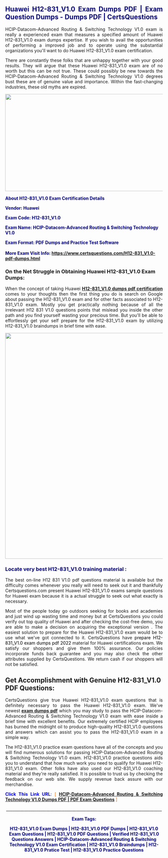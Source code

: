 <h2 style="text-align: justify;"><span style="color: #000080;">Huawei H12-831_V1.0 Exam Dumps PDF | Exam Question Dumps - Dumps PDF | CertsQuestions</span></h2>
<p style="text-align: justify;">HCIP-Datacom-Advanced Routing & Switching Technology V1.0 exam is really a experienced exam that measures a specified amount of Huawei  H12-831_V1.0 exam dumps expertise. If you wish to avail the opportunities of performing a improved job and to operate using the substantial organizations you'll want to do Huawei H12-831_V1.0 exam certification.</p>
<p style="text-align: justify;">There are constantly these folks that are unhappy together with your good results. They will argue that these Huawei  H12-831_V1.0 exam are of no worth but this can be not true. These could possibly be new towards the HCIP-Datacom-Advanced Routing & Switching Technology V1.0 degrees bust these are of genuine value and importance. Within the fast-changing industries, these old myths are expired.</p>
<p><img style="display: block; margin-left: auto; margin-right: auto;" src="https://i.imgur.com/eaP4ae9.png" width="840" height="310" /></p>
<p><span style="color: #000080;"><strong>About H12-831_V1.0 Exam Certification Details</strong></span></p>
<p><span style="color: #000080;"><strong>Vendor: Huawei<br /></strong></span></p>
<p><span style="color: #000080;"><strong>Exam Code: H12-831_V1.0</strong></span></p>
<p><span style="color: #000080;"><strong>Exam Name: HCIP-Datacom-Advanced Routing & Switching Technology V1.0</strong></span></p>
<p><span style="color: #000080;"><strong>Exam Format: PDF Dumps and Practice Test Software<br /><br />More Exam Visit Info: <span style="color: #ff6600;"><a href="https://www.certsquestions.com/H12-831_V1.0-pdf-dumps.html">https://www.certsquestions.com/H12-831_V1.0-pdf-dumps.html</a></span></strong></span></p>
<h3>On the Net Struggle in Obtaining Huawei H12-831_V1.0 Exam Dumps:</h3>
<p style="text-align: justify;">When the concept of taking Huawei <a href="https://www.certsquestions.com/H12-831_V1.0-pdf-dumps.html"><strong> H12-831_V1.0 dumps pdf certification</strong></a> comes to your thoughts then the first thing you do is search on Google about passing the H12-831_V1.0 exam and for other facts associated to H12-831_V1.0 exam. Mostly you get practically nothing because of all the irrelevant H12 831 V1.0 questions points that mislead you inside the other path and you find yourself wasting your precious time. But you'll be able to effortlessly get your self prepare for the H12-831_V1.0 exam by utilizing H12-831_V1.0 braindumps in brief time with ease.</p>
<p><a href="https://www.certsquestions.com/H12-831_V1.0-pdf-dumps.html"><img style="display: block; margin-left: auto; margin-right: auto;" src="https://i.imgur.com/pxhoKQ2.png" width="720" /></a></p>
<h3><span style="color: #000080;">Locate very best  H12-831_V1.0 training material :</span></h3>
<p style="text-align: justify;">The best on-line H12 831 V1.0 pdf questions material is available but the difficulty comes whenever you really will need to seek out it and thankfully Certsquestions.com present Huawei H12-831_V1.0 exams sample questions for Huawei  exam because it is a actual struggle to seek out what exactly is necessary.</p>
<p style="text-align: justify;">Most of the people today go outdoors seeking for books and academies and just wind up wasting time and money but at CertsQuestions you could verify out top quality of Huawei  and after checking the cost-free demo, you are able to make a decision on acquiring the exceptional version . The easiest solution to prepare for the Huawei H12-831_V1.0 exam would be to use what we've got connected to it. CertsQuestions have <span style="color: #000000;">prepare H12-831_V1.0 exam dumps pdf 2022</span> material for Huawei certifications exam. We satisfy our shoppers and give them 100% assurance. Our policies incorporate funds back guarantee and you may also check the other attributes supplied by CertsQuestions. We return cash if our shoppers will not be satisfied.</p>
<h2>Get Accomplishment with Genuine H12-831_V1.0 PDF Questions:</h2>
<p style="text-align: justify;">CertsQuestions give true Huawei H12-831_V1.0 exam questions that is definitely necessary to pass the Huawei  H12-831_V1.0 exam. We've newest<strong>&nbsp;<a href="https://www.certsquestions.com/">exam dumps pdf</a></strong>&nbsp;which you may study to pass the HCIP-Datacom-Advanced Routing & Switching Technology V1.0 exam with ease inside a brief time with excellent benefits. Our extremely certified HCIP employees has burned the midnight oil to produce high-quality H12-831_V1.0 questions and answers which can assist you to pass the H12-831_V1.0 exam in a simple way.</p>
<p style="text-align: justify;">The H12-831_V1.0 practice exam questions have all of the concepts and you will find numerous solutions for passing HCIP-Datacom-Advanced Routing & Switching Technology V1.0 exam. H12-831_V1.0 practice questions aids you to understand that how much work you need to qualify for Huawei  H12-831_V1.0 exam. Other folks have also used our H12-831_V1.0 coaching material and they're really satisfied. It is possible to trust us by checking the feedback on our web site. We supply revenue back assure with our merchandise.</p>
<p style="text-align: justify;"><span style="color: #0000ff;"><strong>Click This Link URL</strong>:</span> <span style="color: #ff6600;">[ <strong><a href="https://www.certsquestions.com/hcip-certification.html">HCIP-Datacom-Advanced Routing & Switching Technology V1.0 Dumps PDF | PDF Exam Questions</a></strong> ]</span></p>
<p style="text-align: center;">______________________________________________________________________________</p>
<p style="text-align: center;"><span style="color: #000080;"><strong>Exam Tags:</strong></span></p>
<p style="text-align: center;"><span style="color: #000080;"><strong>H12-831_V1.0 Exam Dumps | H12-831_V1.0 PDF Dumps | H12-831_V1.0 Exam Questions | H12-831_V1.0 PDF Questions | Verified H12-831_V1.0 Questions Answers | HCIP-Datacom-Advanced Routing & Switching Technology V1.0 Exam Certification | H12-831_V1.0 Braindumps | H12-831_V1.0 Pratice Test | H12-831_V1.0 Practice Questions</strong></span></p>

